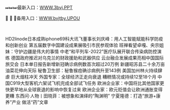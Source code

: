 <p>
	⏭⏭⏭最新入口：<a href="http://www.baidu.com/link?url=6MA2SWnO3Raqke39an_0PUxosM6ZrUGzi1BN9tNnlPW&wd">WWW.3bvj.PPT</a> 
	<p>
		🦼
🦼
🦼备用入口：<a href="http://www.baidu.com/link?url=6MA2SWnO3Raqke39an_0PUxosM6ZrUGzi1BN9tNnlPW&wd">WWW.bvjtby.UPOU</a> 
	</p>
	<p>
		<br />
	</p>
	<p>
		HD2linode日本成熟iphone69科大讯飞董事长刘庆峰：用人工智能赋能科学防疫和创新创业
第五届数字中国建设成果展吸引市民参观体验
班禅看望卓嘎、央宗姐妹：守护边疆是伟大的事情
中老“和平列车-2022”医疗队展开联合传染病防控演练
德国政府推迟对乌克兰的财政援助和武器供应
云台融合发展成果亮相中国国际旅交会
日本单日报告新增新冠确诊病例数首次超过20万例
新疆昭苏县二十余万亩油菜花伸向天际
秘鲁卫生部：秘鲁猴痘确诊病例升至143例
美国加州林火持续肆虐 巨大烟柱冲天
外国专家：全球经济正走向衰退 糟糕情况或持续12至18个月
中国C919大型客机六架试飞机完成全部试飞任务
欧洲企业家：中国将比其他国家更快更早地从全球衰退的影响中恢复过来
欧洲企业家：欧元贬值会让欧洲通胀变得更糟
东西问·人物丨田晓菲：被想象和演绎的“陶渊明”
宁夏隆德：打造“旅游+康养”产业 做活“药”文章
	</p>
